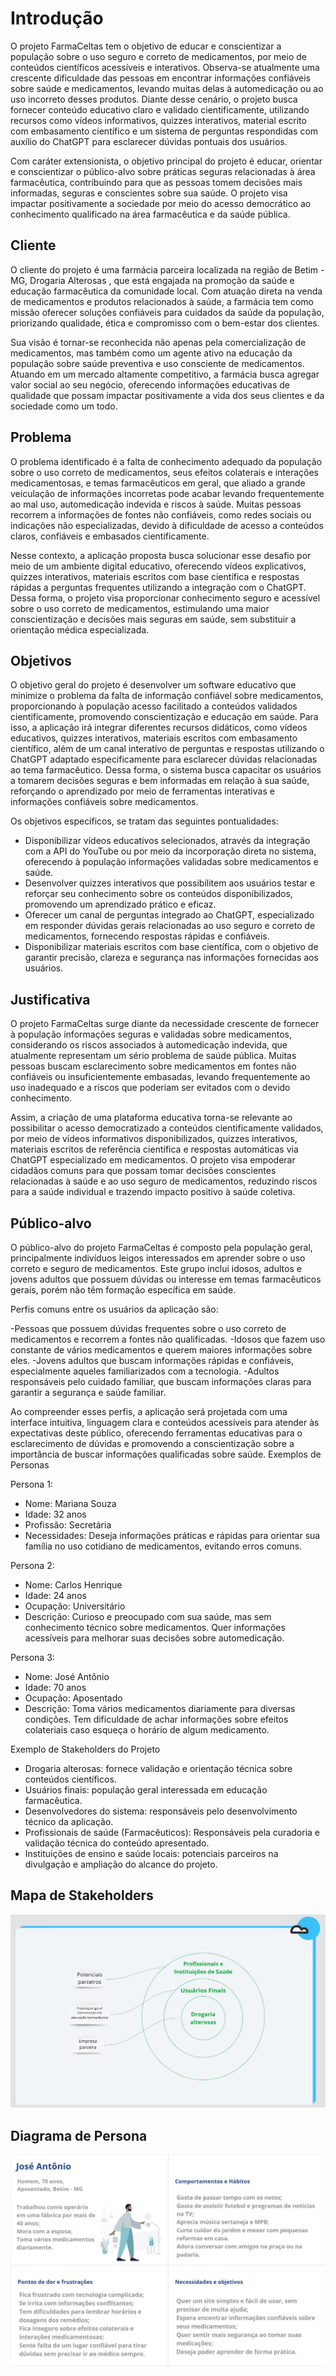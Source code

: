 # Introdução

O projeto FarmaCeltas tem o objetivo de educar e conscientizar a população sobre o uso seguro e correto de medicamentos, por meio de conteúdos científicos acessíveis e interativos. Observa-se atualmente uma crescente dificuldade das pessoas em encontrar informações confiáveis sobre saúde e medicamentos, levando muitas delas à automedicação ou ao uso incorreto desses produtos. Diante desse cenário, o projeto busca fornecer conteúdo educativo claro e validado cientificamente, utilizando recursos como vídeos informativos, quizzes interativos, material escrito com embasamento científico e um sistema de perguntas respondidas com auxílio do ChatGPT para esclarecer dúvidas pontuais dos usuários.

Com caráter extensionista, o objetivo principal do projeto é educar, orientar e conscientizar o público-alvo sobre práticas seguras relacionadas à área farmacêutica, contribuindo para que as pessoas tomem decisões mais informadas, seguras e conscientes sobre sua saúde. O projeto visa impactar positivamente a sociedade por meio do acesso democrático ao conhecimento qualificado na área farmacêutica e da saúde pública.

## Cliente 
O cliente do projeto é uma farmácia parceira localizada na região de Betim - MG, Drogaria Alterosas , que está engajada na promoção da saúde e educação farmacêutica da comunidade local. Com atuação direta na venda de medicamentos e produtos relacionados à saúde, a farmácia tem como missão oferecer soluções confiáveis para cuidados da saúde da população, priorizando qualidade, ética e compromisso com o bem-estar dos clientes.

Sua visão é tornar-se reconhecida não apenas pela comercialização de medicamentos, mas também como um agente ativo na educação da população sobre saúde preventiva e uso consciente de medicamentos. Atuando em um mercado altamente competitivo, a farmácia busca agregar valor social ao seu negócio, oferecendo informações educativas de qualidade que possam impactar positivamente a vida dos seus clientes e da sociedade como um todo.

## Problema
O problema identificado é a falta de conhecimento adequado da população sobre o uso correto de medicamentos, seus efeitos colaterais e interações medicamentosas, e temas farmacêuticos em geral, que aliado a grande veiculação de informações incorretas pode acabar levando frequentemente ao mal uso, automedicação indevida e riscos à saúde. Muitas pessoas recorrem a informações de fontes não confiáveis, como redes sociais ou indicações não especializadas, devido à dificuldade de acesso a conteúdos claros, confiáveis e embasados cientificamente.

Nesse contexto, a aplicação proposta busca solucionar esse desafio por meio de um ambiente digital educativo, oferecendo vídeos explicativos, quizzes interativos, materiais escritos com base científica e respostas rápidas a perguntas frequentes utilizando a integração com o ChatGPT. Dessa forma, o projeto visa proporcionar conhecimento seguro e acessível sobre o uso correto de medicamentos, estimulando uma maior conscientização e decisões mais seguras em saúde, sem substituir a orientação médica especializada.

## Objetivos

O objetivo geral do projeto é desenvolver um software educativo que minimize o problema da falta de informação confiável sobre medicamentos, proporcionando à população acesso facilitado a conteúdos validados cientificamente, promovendo conscientização e educação em saúde. Para isso, a aplicação irá integrar diferentes recursos didáticos, como vídeos educativos, quizzes interativos, materiais escritos com embasamento científico, além de um canal interativo de perguntas e respostas utilizando o ChatGPT adaptado especificamente para esclarecer dúvidas relacionadas ao tema farmacêutico. Dessa forma, o sistema busca capacitar os usuários a tomarem decisões seguras e bem informadas em relação à sua saúde, reforçando o aprendizado por meio de ferramentas interativas e informações confiáveis sobre medicamentos.

Os objetivos específicos, se tratam das seguintes pontualidades:
- Disponibilizar vídeos educativos selecionados, através da integração com a API do YouTube ou por meio da incorporação direta no sistema, oferecendo à população informações validadas sobre medicamentos e saúde.
- Desenvolver quizzes interativos que possibilitem aos usuários testar e reforçar seu conhecimento sobre os conteúdos disponibilizados, promovendo um aprendizado prático e eficaz.
- Oferecer um canal de perguntas integrado ao ChatGPT, especializado em responder dúvidas gerais relacionadas ao uso seguro e correto de medicamentos, fornecendo respostas rápidas e confiáveis.
- Disponibilizar materiais escritos com base científica, com o objetivo de garantir precisão, clareza e segurança nas informações fornecidas aos usuários.

## Justificativa

O projeto FarmaCeltas surge diante da necessidade crescente de fornecer à população informações seguras e validadas sobre medicamentos, considerando os riscos associados à automedicação indevida, que atualmente representam um sério problema de saúde pública. Muitas pessoas buscam esclarecimento sobre medicamentos em fontes não confiáveis ou insuficientemente embasadas, levando frequentemente ao uso inadequado e a riscos que poderiam ser evitados com o devido conhecimento.

Assim, a criação de uma plataforma educativa torna-se relevante ao possibilitar o acesso democratizado a conteúdos cientificamente validados, por meio de vídeos informativos disponibilizados, quizzes interativos, materiais escritos de referência científica e respostas automáticas via ChatGPT especializado em medicamentos. O projeto visa empoderar cidadãos comuns para que possam tomar decisões conscientes relacionadas à saúde e ao uso seguro de medicamentos, reduzindo riscos para a saúde individual e trazendo impacto positivo à saúde coletiva.

## Público-alvo

O público-alvo do projeto FarmaCeltas é composto pela população geral, principalmente indivíduos leigos interessados em aprender sobre o uso correto e seguro de medicamentos. Este grupo inclui idosos, adultos e jovens adultos que possuem dúvidas ou interesse em temas farmacêuticos gerais, porém não têm formação específica em saúde.

Perfis comuns entre os usuários da aplicação são:

-Pessoas que possuem dúvidas frequentes sobre o uso correto de medicamentos e recorrem a fontes não qualificadas.
-Idosos que fazem uso constante de vários medicamentos e querem maiores informações sobre eles.
-Jovens adultos que buscam informações rápidas e confiáveis, especialmente aqueles familiarizados com a tecnologia.
-Adultos responsáveis pelo cuidado familiar, que buscam informações claras para garantir a segurança e saúde familiar.

Ao compreender esses perfis, a aplicação será projetada com uma interface intuitiva, linguagem clara e conteúdos acessíveis para atender às expectativas deste público, oferecendo ferramentas educativas para o esclarecimento de dúvidas e promovendo a conscientização sobre a importância de buscar informações qualificadas sobre saúde.
Exemplos de Personas

Persona 1:

   - Nome: Mariana Souza
   - Idade: 32 anos
   - Profissão: Secretária
   - Necessidades: Deseja informações práticas e rápidas para orientar sua família no uso cotidiano de medicamentos, evitando erros comuns.

Persona 2:

   - Nome: Carlos Henrique
   - Idade: 24 anos
   - Ocupação: Universitário
   - Descrição: Curioso e preocupado com sua saúde, mas sem conhecimento técnico sobre medicamentos. Quer informações acessíveis para melhorar suas decisões sobre automedicação.

Persona 3:

   - Nome: José Antônio
   - Idade: 70 anos
   - Ocupação: Aposentado
   - Descrição: Toma vários medicamentos diariamente para diversas condições. Tem dificuldade de achar informações sobre efeitos colateriais caso esqueça o horário de algum medicamento.

Exemplo de Stakeholders do Projeto

   - Drogaria alterosas: fornece validação e orientação técnica sobre conteúdos científicos.
   - Usuários finais: população geral interessada em educação farmacêutica.
   - Desenvolvedores do sistema: responsáveis pelo desenvolvimento técnico da aplicação.
   - Profissionais de saúde (Farmacêuticos): Responsáveis pela curadoria e validação técnica do conteúdo apresentado.
   - Instituições de ensino e saúde locais: potenciais parceiros na divulgação e ampliação do alcance do projeto.

## Mapa de Stakeholders

![Mapa de Stakeholders](images/mapa_stakeholder.jpg)

## Diagrama de Persona

![Diagrama de Persona](images/persona_Jose.jpg)
